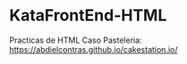 # KataFrontEnd-HTML
Practicas de HTML
Caso Pasteleria: https://abdielcontras.github.io/cakestation.io/
